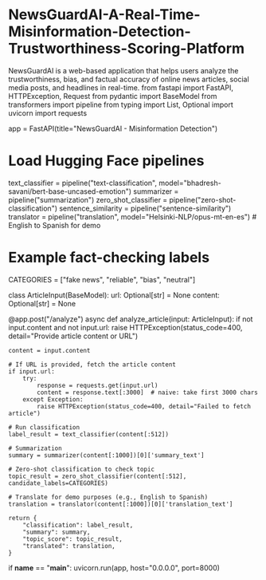 # NewsGuardAI-A-Real-Time-Misinformation-Detection-Trustworthiness-Scoring-Platform
NewsGuardAI is a web-based application that helps users analyze the trustworthiness, bias, and factual accuracy of online news articles, social media posts, and headlines in real-time. 
from fastapi import FastAPI, HTTPException, Request
from pydantic import BaseModel
from transformers import pipeline
from typing import List, Optional
import uvicorn
import requests

app = FastAPI(title="NewsGuardAI - Misinformation Detection")

# Load Hugging Face pipelines
text_classifier = pipeline("text-classification", model="bhadresh-savani/bert-base-uncased-emotion")
summarizer = pipeline("summarization")
zero_shot_classifier = pipeline("zero-shot-classification")
sentence_similarity = pipeline("sentence-similarity")
translator = pipeline("translation", model="Helsinki-NLP/opus-mt-en-es")  # English to Spanish for demo

# Example fact-checking labels
CATEGORIES = ["fake news", "reliable", "bias", "neutral"]

class ArticleInput(BaseModel):
    url: Optional[str] = None
    content: Optional[str] = None

@app.post("/analyze")
async def analyze_article(input: ArticleInput):
    if not input.content and not input.url:
        raise HTTPException(status_code=400, detail="Provide article content or URL")

    content = input.content

    # If URL is provided, fetch the article content
    if input.url:
        try:
            response = requests.get(input.url)
            content = response.text[:3000]  # naive: take first 3000 chars
        except Exception:
            raise HTTPException(status_code=400, detail="Failed to fetch article")

    # Run classification
    label_result = text_classifier(content[:512])

    # Summarization
    summary = summarizer(content[:1000])[0]['summary_text']

    # Zero-shot classification to check topic
    topic_result = zero_shot_classifier(content[:512], candidate_labels=CATEGORIES)

    # Translate for demo purposes (e.g., English to Spanish)
    translation = translator(content[:1000])[0]['translation_text']

    return {
        "classification": label_result,
        "summary": summary,
        "topic_score": topic_result,
        "translated": translation,
    }

if __name__ == "__main__":
    uvicorn.run(app, host="0.0.0.0", port=8000)


